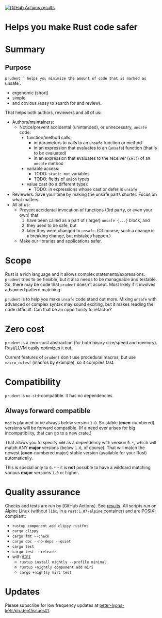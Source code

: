 [![GitHub Actions
results](https://github.com/peter-lyons-kehl/prudent/actions/workflows/main.yml/badge.svg)](https://github.com/peter-lyons-kehl/prudent/actions)

# Helps you make Rust code safer

# Summary

## Purpose

`prudent`` helps you minimize the amount of code that is marked as `unsafe`.

- ergonomic (short)
- simple
- and obvious (easy to search for and review).

That helps both authors, reviewers and all of us:

- Authors/maintainers:
  - Notice/prevent accidental (unintended), or unnecessary, `unsafe` code:
    - function/method calls:
      - in parameters to calls to an `unsafe` function or method
      - in an expression that evaluates to an (`unsafe`) function (that is to be evaluated)
      - in an expression that evaluates to the receiver (`self`) of an `unsafe` method
    - variable access:
      - TODO: `static mut` variables
      - TODO: fields of `union` types
    - value cast (to a different type):
      - TODO: in expressions whose cast or defer is `unsafe`
- Reviewers: Save your time by making the unsafe parts shorter. Focus on what matters.
- All of us:
  - Prevent accidental invocation of functions (3rd party, or even your own) that
    1. have been called as a part of (larger) `unsafe {...}` block, and
    2. they used to be safe, but
    3. later they were changed to `unsafe`. (Of course, such a change is a breaking change, but
       mistakes happen.)
  - Make our libraries and applications safer.
<!-- ## Use -->
<!-- # Details -->
<!-- ## Problem -->

# Scope

Rust is a rich language and it allows complex statements/expressions. `prudent` tries to be flexible, but it also needs to be manageable and testable. So, there may be code that `prudent` doesn't accept. Most likely if it involves advanced pattern matching.

`prudent` is to help you make `unsafe` code stand out more. Mixing `unsafe` with advanced or complex
syntax may sound exciting, but it makes reading the code difficult. Can that be an opportunity to
refactor?

# Zero cost

`prudent` is a zero-cost abstraction (for both binary size/speed and memory). Rust/LLVM easily
optimizes it out.

Current features of `prudent` don't use procedural macros, but use `macro_rules!` (macros by
example), so it compiles fast.

# Compatibility

`prudent` is `no-std`-compatible. It has no dependencies.

## Always forward compatible

`ndd` is planned to be always below version `1.0`. So stable (**even**-numbered) versions will be
forward compatible. (If a need ever arises for big incompatibility, that can go to a new crate.)

That allows you to specify `ndd` as a dependency with version `0.*`, which will match ANY **major**
versions (below `1.0`, of course). That will match the newest (**even**-numbered major) stable
version (available for your Rust) automatically.

This is special only to `0.*` - it is **not** possible to have a wildcard matching various **major**
versions `1.0` or higher.

# Quality assurance

Checks and tests are run by [GitHub Actions]. See
[results](https://github.com/peter-lyons-kehl/prudent/actions). All scripts run on Alpine Linux
(without `libc`, in a `rust:1.87-alpine` container) and are POSIX-compliant:

- `rustup component add clippy rustfmt`
- `cargo clippy`
- `cargo fmt --check`
- `cargo doc --no-deps --quiet`
- `cargo test`
- `cargo test --release`
- with [`MIRI`]
  - `rustup install nightly --profile minimal`
  - `rustup +nightly component add miri`
  - `cargo +nightly miri test`

# Updates

Please subscribe for low frequency updates at
[peter-lyons-kehl/prudent/issues#1](https://github.com/peter-lyons-kehl/prudent/issues/1).

<!-- 1. Link URLs to be used on GitHub.
     2. Relative links also work auto-magically on https://crates.io/crates/ndd.
     3. Keep them in the same order as used above.
-->
[`MIRI`]: https://github.com/rust-lang/miri
